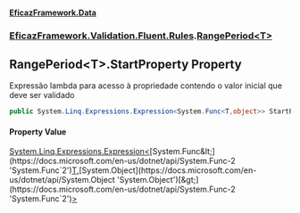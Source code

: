 #### [EficazFramework.Data](EficazFrameworkData.md 'EficazFramework Data')
### [EficazFramework.Validation.Fluent.Rules](EficazFrameworkData.md#EficazFramework_Validation_Fluent_Rules 'EficazFramework.Validation.Fluent.Rules').[RangePeriod&lt;T&gt;](RangePeriod_T_.md 'EficazFramework.Validation.Fluent.Rules.RangePeriod&lt;T&gt;')
## RangePeriod&lt;T&gt;.StartProperty Property
Expressão lambda para acesso à propriedade contendo o valor inicial que deve ser validado  
```csharp
public System.Linq.Expressions.Expression<System.Func<T,object>> StartProperty { get; set; }
```
#### Property Value
[System.Linq.Expressions.Expression&lt;](https://docs.microsoft.com/en-us/dotnet/api/System.Linq.Expressions.Expression-1 'System.Linq.Expressions.Expression`1')[System.Func&lt;](https://docs.microsoft.com/en-us/dotnet/api/System.Func-2 'System.Func`2')[T](RangePeriod_T_.md#EficazFramework_Validation_Fluent_Rules_RangePeriod_T__T 'EficazFramework.Validation.Fluent.Rules.RangePeriod&lt;T&gt;.T')[,](https://docs.microsoft.com/en-us/dotnet/api/System.Func-2 'System.Func`2')[System.Object](https://docs.microsoft.com/en-us/dotnet/api/System.Object 'System.Object')[&gt;](https://docs.microsoft.com/en-us/dotnet/api/System.Func-2 'System.Func`2')[&gt;](https://docs.microsoft.com/en-us/dotnet/api/System.Linq.Expressions.Expression-1 'System.Linq.Expressions.Expression`1')
